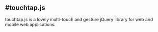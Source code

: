 #touchtap.js
----

touchtap.js is a lovely multi-touch and gesture jQuery library for web and
mobile web applications.